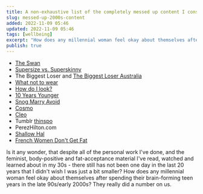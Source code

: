 ```yaml
---
title: A non-exhaustive list of the completely messed up content I consumed in the 2000s
slug: messed-up-2000s-content
added: 2022-11-09 05:46
updated: 2022-11-09 05:46
tags: [wellbeing]
excerpt: "How does any millennial woman feel okay about themselves after spending their brain-forming teen years in the late 90s/early 2000s?"
publish: true
---
```


- [The Swan](<https://en.wikipedia.org/wiki/The_Swan_(TV_series)>)
- [Supersize vs. Superskinny](https://en.wikipedia.org/wiki/Supersize_vs_Superskinny) 
- The Biggest Loser and [The Biggest Loser Australia](<https://en.wikipedia.org/wiki/The_Biggest_Loser_(Australian_TV_series)>)
- [What not to wear](<https://en.wikipedia.org/wiki/What_Not_to_Wear_(British_TV_series)>)
- [How do I look?](https://en.wikipedia.org/wiki/How_Do_I_Look%3F)
- [10 Years Younger](<https://en.wikipedia.org/wiki/10_Years_Younger_(British_TV_series)>)
- [Snog Marry Avoid](https://en.wikipedia.org/wiki/Snog_Marry_Avoid%3F)
- [Cosmo](https://www.theguardian.com/media/2018/oct/16/cosmopolitans-australia-magazine-to-close-after-45-years)
- [Cleo](<https://en.wikipedia.org/wiki/Cleo_(magazine)>) 
- Tumblr [thinspo](https://www.commonsensemedia.org/articles/what-is-thinspiration-and-what-should-i-know-about-it)
- PerezHilton.com
- [Shallow Hal](https://en.wikipedia.org/wiki/Shallow_Hal)
- [French Women Don't Get Fat](https://www.goodreads.com/book/show/106882.French_Women_Don_t_Get_Fat)

Is it any wonder, that despite all of the personal work I've done, and the feminist, body-positive and fat-acceptance material I've read, watched and learned about in my 30s - there still has not been one day in the last 20 years that I didn't wish I was just a bit smaller? How does any millennial woman feel okay about themselves after spending their brain-forming teen years in the late 90s/early 2000s? They really did a number on us.